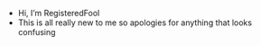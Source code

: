 - Hi, I’m RegisteredFool
- This is all really new to me so apologies for anything that looks confusing

<!---
RegisteredFool/RegisteredFool is a ✨ special ✨ repository because its `README.md` (this file) appears on your GitHub profile.
You can click the Preview link to take a look at your changes.
--->
